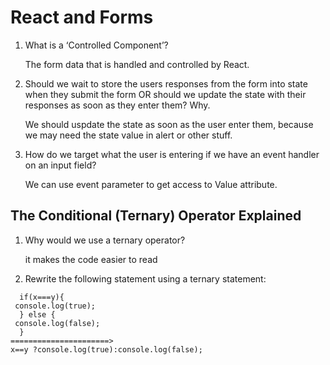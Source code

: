 # React and Forms

1. What is a ‘Controlled Component’?

   The form data that is handled and controlled by React. 

2. Should we wait to store the users responses from the form into state when they submit the form OR should we update the state with their responses as soon as they enter them? Why.

    We should uspdate the state as soon as the user enter them, because we may need the state value in alert or other stuff.

3. How do we target what the user is entering if we have an event handler on an input field?
    
    We can use event parameter to get access to Value attribute. 

## The Conditional (Ternary) Operator Explained
1. Why would we use a ternary operator?

    it makes the code easier to read
    
2. Rewrite the following statement using a ternary statement:
```
  if(x===y){
 console.log(true);
  } else {
 console.log(false);
  }
======================>
x==y ?console.log(true):console.log(false);
 
```